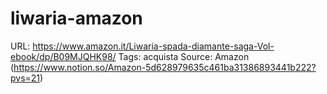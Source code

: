 # liwaria-amazon

URL: https://www.amazon.it/Liwaria-spada-diamante-saga-Vol-ebook/dp/B09MJQHK98/
Tags: acquista
Source: Amazon (https://www.notion.so/Amazon-5d628979635c461ba31386893441b222?pvs=21)